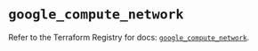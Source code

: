 # `google_compute_network`

Refer to the Terraform Registry for docs: [`google_compute_network`](https://registry.terraform.io/providers/hashicorp/google-beta/6.14.1/docs/resources/google_compute_network).
